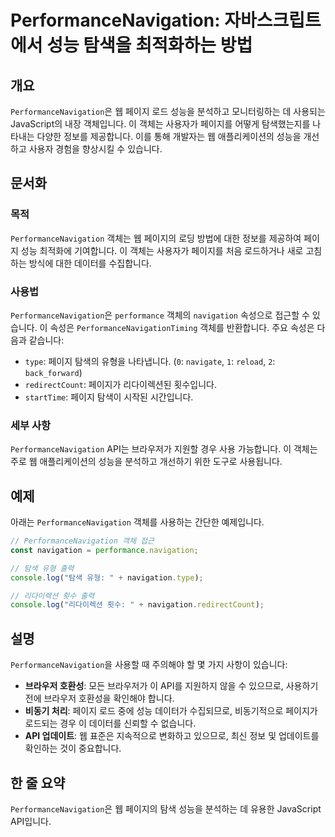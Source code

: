 <!--
Meta Description: # PerformanceNavigation: 자바스크립트에서 성능 탐색을 최적화하는 방법 ## 개요 `PerformanceNavigation`은 웹 페이지 로드 성능을 분석하고 모니터링하는 데 사용되는 JavaScript의 내장 객체입니다. 이 객체는 사용자가 페이지를...
Meta Keywords: performancenavigation, 페이지, navigation, 성능을, 객체는
-->

# PerformanceNavigation: 자바스크립트에서 성능 탐색을 최적화하는 방법

## 개요
`PerformanceNavigation`은 웹 페이지 로드 성능을 분석하고 모니터링하는 데 사용되는 JavaScript의 내장 객체입니다. 이 객체는 사용자가 페이지를 어떻게 탐색했는지를 나타내는 다양한 정보를 제공합니다. 이를 통해 개발자는 웹 애플리케이션의 성능을 개선하고 사용자 경험을 향상시킬 수 있습니다.

## 문서화
### 목적
`PerformanceNavigation` 객체는 웹 페이지의 로딩 방법에 대한 정보를 제공하여 페이지 성능 최적화에 기여합니다. 이 객체는 사용자가 페이지를 처음 로드하거나 새로 고침하는 방식에 대한 데이터를 수집합니다.

### 사용법
`PerformanceNavigation`은 `performance` 객체의 `navigation` 속성으로 접근할 수 있습니다. 이 속성은 `PerformanceNavigationTiming` 객체를 반환합니다. 주요 속성은 다음과 같습니다:

- `type`: 페이지 탐색의 유형을 나타냅니다. (`0`: `navigate`, `1`: `reload`, `2`: `back_forward`)
- `redirectCount`: 페이지가 리다이렉션된 횟수입니다.
- `startTime`: 페이지 탐색이 시작된 시간입니다.

### 세부 사항
`PerformanceNavigation` API는 브라우저가 지원할 경우 사용 가능합니다. 이 객체는 주로 웹 애플리케이션의 성능을 분석하고 개선하기 위한 도구로 사용됩니다.

## 예제
아래는 `PerformanceNavigation` 객체를 사용하는 간단한 예제입니다.

```javascript
// PerformanceNavigation 객체 접근
const navigation = performance.navigation;

// 탐색 유형 출력
console.log("탐색 유형: " + navigation.type);

// 리다이렉션 횟수 출력
console.log("리다이렉션 횟수: " + navigation.redirectCount);
```

## 설명
`PerformanceNavigation`을 사용할 때 주의해야 할 몇 가지 사항이 있습니다:

- **브라우저 호환성**: 모든 브라우저가 이 API를 지원하지 않을 수 있으므로, 사용하기 전에 브라우저 호환성을 확인해야 합니다.
- **비동기 처리**: 페이지 로드 중에 성능 데이터가 수집되므로, 비동기적으로 페이지가 로드되는 경우 이 데이터를 신뢰할 수 없습니다.
- **API 업데이트**: 웹 표준은 지속적으로 변화하고 있으므로, 최신 정보 및 업데이트를 확인하는 것이 중요합니다.

## 한 줄 요약
`PerformanceNavigation`은 웹 페이지의 탐색 성능을 분석하는 데 유용한 JavaScript API입니다.